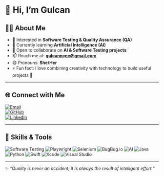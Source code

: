# 👋 Hi, I’m Gulcan  

## 👩‍💻 About Me  
- 👀 Interested in **Software Testing & Quality Assurance (QA)**  
- 🌱 Currently learning **Artificial Intelligence (AI)**  
- 💞️ Open to collaborate on **AI & Software Testing projects**  
- 📫 Reach me at: **[gulcanncee@gmail.com](mailto:gulcanncee@gmail.com)**  
- 😄 Pronouns: **She/Her**  
- ⚡ Fun fact: I love combining creativity with technology to build useful projects 🚀  

---

## 🌐 Connect with Me  
[![Email](https://img.shields.io/badge/Email-D14836?style=for-the-badge&logo=gmail&logoColor=white)](mailto:gulcanncee@gmail.com)  
[![GitHub](https://img.shields.io/badge/GitHub-100000?style=for-the-badge&logo=github&logoColor=white)](https://github.com/gulcannce)  
[![LinkedIn](https://img.shields.io/badge/LinkedIn-0A66C2?style=for-the-badge&logo=linkedin&logoColor=white)](https://www.linkedin.com/in/username/)  

---

## 🚀 Skills & Tools  

![Software Testing](https://img.shields.io/badge/Software_Testing-FF6F00?style=for-the-badge&logo=testing-library&logoColor=white) ![Playwright](https://img.shields.io/badge/Playwright-2EAD33?style=for-the-badge&logo=playwright&logoColor=white) ![Selenium](https://img.shields.io/badge/Selenium-43B02A?style=for-the-badge&logo=selenium&logoColor=white) ![BugBug.io](https://img.shields.io/badge/BugBug.io-FF4081?style=for-the-badge&logo=bugsnag&logoColor=white) ![AI](https://img.shields.io/badge/Artificial_Intelligence-1C1C1C?style=for-the-badge&logo=openai&logoColor=white) ![Java](https://img.shields.io/badge/Java-007396?style=for-the-badge&logo=openjdk&logoColor=white) ![Python](https://img.shields.io/badge/Python-3776AB?style=for-the-badge&logo=python&logoColor=white) ![Swift](https://img.shields.io/badge/Swift-FA7343?style=for-the-badge&logo=swift&logoColor=white) ![Xcode](https://img.shields.io/badge/Xcode-147EFB?style=for-the-badge&logo=xcode&logoColor=white) ![Visual Studio](https://img.shields.io/badge/Visual_Studio-5C2D91?style=for-the-badge&logo=visualstudio&logoColor=white) 

---

✨ _“Quality is never an accident; it is always the result of intelligent effort.”_  

<!---
gulcannce/gulcannce is a ✨ special ✨ repository because its `README.md` (this file) appears on your GitHub profile.
You can click the Preview link to take a look at your changes.
--->
